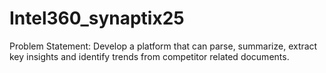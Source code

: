 # Intel360_synaptix25
Problem Statement: Develop a platform that can parse, summarize, extract key insights and identify trends from competitor related documents. 
